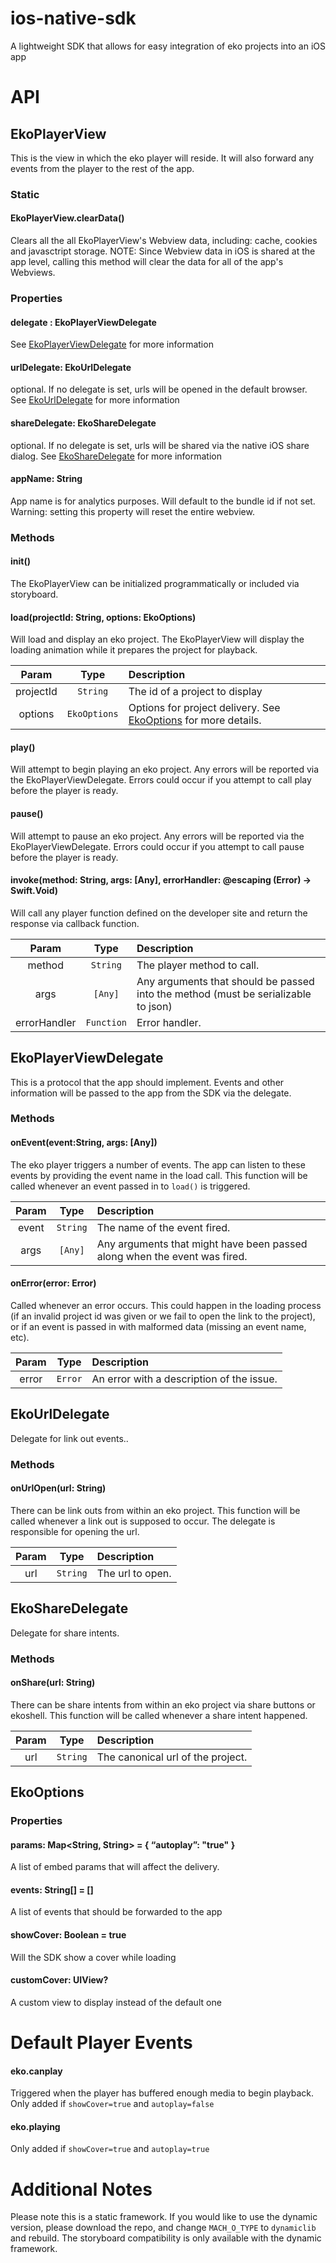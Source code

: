 # ios-native-sdk
A lightweight SDK that allows for easy integration of eko projects into an iOS app

# API
## EkoPlayerView
This is the view in which the eko player will reside. It will also forward any events from the player to the rest of the app.
### Static
#### EkoPlayerView.clearData()
Clears all the all EkoPlayerView's Webview data, including: cache, cookies and javasctript storage.
NOTE: Since Webview data in iOS is shared at the app level, calling this method
will clear the data for all of the app's Webviews.
### Properties
#### delegate : EkoPlayerViewDelegate
See [EkoPlayerViewDelegate](#ekoplayerviewdelegate) for more information
#### urlDelegate: EkoUrlDelegate
optional. If no delegate is set, urls will be opened in the default browser.
See [EkoUrlDelegate](#ekourldelegate) for more information
#### shareDelegate: EkoShareDelegate
optional. If no delegate is set, urls will be shared via the native iOS share dialog.
See [EkoShareDelegate](#ekosharedelegate) for more information
#### appName: String
App name is for analytics purposes. Will default to the bundle id if not set. Warning: setting this property will reset the entire webview.
### Methods
#### init()
The EkoPlayerView can be initialized programmatically or included via storyboard.
#### load(projectId: String, options: EkoOptions)
Will load and display an eko project. The EkoPlayerView will display the loading animation while it prepares the project for playback.

| Param           | Type           | Description  |
| :-------------: |:--------------:| :------------|
| projectId | `String` | The id of a project to display |
| options | `EkoOptions` | Options for project delivery. See [EkoOptions](#ekooptions) for more details. |

#### play()
Will attempt to begin playing an eko project. Any errors will be reported via the EkoPlayerViewDelegate. Errors could occur if you attempt to call play before the player is ready.
#### pause()
Will attempt to pause an eko project. Any errors will be reported via the EkoPlayerViewDelegate. Errors could occur if you attempt to call pause before the player is ready.
#### invoke(method: String, args: [Any], errorHandler: @escaping (Error) -> Swift.Void)
Will call any player function defined on the developer site and return the response via callback function.

| Param           | Type           | Description  |
| :-------------: |:--------------:| :------------|
| method | `String` | The player method to call. |
| args | `[Any]` | Any arguments that should be passed into the method (must be serializable to json) |
| errorHandler | `Function` | Error handler. |

## EkoPlayerViewDelegate
This is a protocol that the app should implement. Events and other information will be passed to the app from the SDK via the delegate.
### Methods
#### onEvent(event:String, args: [Any])
The eko player triggers a number of events. The app can listen to these events by providing the event name in the load call. This function will be called whenever an event passed in to `load()` is triggered.

| Param           | Type           | Description  |
| :-------------: |:--------------:| :------------|
| event | `String` | The name of the event fired. |
| args | `[Any]` | Any arguments that might have been passed along when the event was fired. |

#### onError(error: Error)
Called whenever an error occurs. This could happen in the loading process (if an invalid project id was given or we fail to open the link to the project), or if an event is passed in with malformed data (missing an event name, etc).

| Param           | Type           | Description  |
| :-------------: |:--------------:| :------------|
| error | `Error` | An error with a description of the issue. |

## EkoUrlDelegate
Delegate for link out events..
### Methods
#### onUrlOpen(url: String)
There can be link outs from within an eko project. This function will be called whenever a link out is supposed to occur. The delegate is responsible for opening the url.

| Param           | Type           | Description  |
| :-------------: |:--------------:| :------------|
| url | `String` | The url to open. |

## EkoShareDelegate
Delegate for share intents.
### Methods
#### onShare(url: String)
There can be share intents from within an eko project via share buttons or ekoshell. This function will be called whenever a share intent happened.

| Param           | Type           | Description  |
| :-------------: |:--------------:| :------------|
| url | `String` | The canonical url of the project. |

## EkoOptions
### Properties
#### params: Map<String, String> = { “autoplay”: "true" }
A list of embed params that will affect the delivery.
#### events: String[] = []
A list of events that should be forwarded to the app
#### showCover: Boolean = true
Will the SDK show a cover while loading
#### customCover: UIView?
A custom view to display instead of the default one

# Default Player Events
#### eko.canplay
Triggered when the player has buffered enough media to begin playback. Only added if `showCover=true` and `autoplay=false`
#### eko.playing
Only added if `showCover=true` and `autoplay=true`

# Additional Notes
Please note this is a static framework. If you would like to use the dynamic version, please download the repo, and change `MACH_O_TYPE` to  `dynamiclib` and rebuild. The storyboard compatibility is only available with the dynamic framework.

